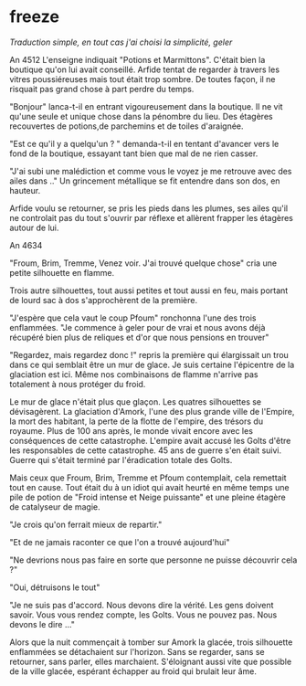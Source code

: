 # freeze

*Traduction simple, en tout cas j'ai choisi la simplicité, geler*


An 4512
L'enseigne indiquait "Potions et Marmittons". C'était bien la boutique qu'on lui avait conseillé. Arfide tentat de regarder à travers les vitres poussiéreuses mais tout était trop sombre. De toutes façon, il ne risquait pas grand chose à part perdre du temps.

"Bonjour" lanca-t-il en entrant vigoureusement dans la boutique. Il ne vit qu'une seule et unique chose dans la pénombre du lieu. Des étagères recouvertes de potions,de parchemins et de toiles d'araignée.

"Est ce qu'il y a quelqu'un ? " demanda-t-il en tentant d'avancer vers le fond de la boutique, essayant tant bien que mal de ne rien casser.

"J'ai subi une malédiction et comme vous le voyez je me retrouve avec des ailes dans .." Un grincement métallique se fit entendre dans son dos, en hauteur.

Arfide voulu se retourner, se pris les pieds dans les plumes, ses ailes qu'il ne controlait pas du tout s'ouvrir par réflexe et allèrent frapper les étagères autour de lui.

An 4634

"Froum, Brim, Tremme, Venez voir. J'ai trouvé quelque chose" cria une petite silhouette en flamme.

Trois autre silhouettes, tout aussi petites et tout aussi en feu, mais portant de lourd sac à dos s'approchèrent de la première.

"J'espère que cela vaut le coup Pfoum" ronchonna l'une des trois enflammées. "Je commence à geler pour de vrai et nous avons déjà récupéré bien plus de reliques et d'or que nous pensions en trouver"

"Regardez, mais regardez donc !" repris la première qui élargissait un trou dans ce qui semblait être un mur de glace. Je suis certaine l'épicentre de la glaciation est ici. Même nos combinaisons de flamme n'arrive pas totalement à nous protéger du froid.

Le  mur de glace n'était plus que glaçon. Les quatres silhouettes se dévisagèrent. La glaciation d'Amork, l'une des plus grande ville de l'Empire, la mort des habitant, la perte de la flotte de l'empire, des trésors du royaume. Plus de 100 ans après, le monde vivait encore avec les conséquences de cette catastrophe. L'empire avait accusé les Golts d'être les responsables de cette catastrophe. 45 ans de guerre s'en était suivi. Guerre qui s'était terminé par l'éradication totale des Golts.

Mais ceux que Froum, Brim, Tremme et Pfoum contemplait, cela remettait tout en cause. Tout était du à un idiot qui avait heurté en même temps une pile de potion de "Froid intense et Neige puissante" et une pleine étagère de catalyseur de magie.

"Je crois qu'on ferrait mieux de repartir."

"Et de ne jamais raconter ce que l'on a trouvé aujourd'hui"

"Ne devrions nous pas faire en sorte que personne ne puisse découvrir cela ?"

"Oui, détruisons le tout"

"Je ne suis pas d'accord. Nous devons dire la vérité. Les gens doivent savoir. Vous vous rendez compte, les Golts. Vous ne pouvez pas. Nous devons le dire ..."

Alors que la nuit commençait à tomber sur Amork la glacée, trois silhouette enflammées se détachaient sur l'horizon. Sans se regarder, sans se retourner, sans parler, elles marchaient. S'éloignant aussi vite que possible de la ville glacée, espérant échapper au froid qui brulait leur âme. 

